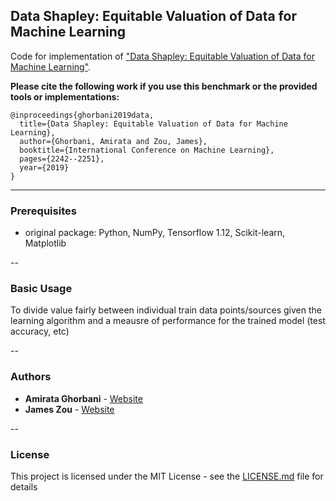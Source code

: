 ## Data Shapley: Equitable Valuation of Data for Machine Learning

Code for implementation of  ["Data Shapley: Equitable Valuation of Data for Machine Learning"](https://arxiv.org/pdf/1904.02868.pdf).

**Please cite the following work if you use this benchmark or the provided tools or implementations:**

```
@inproceedings{ghorbani2019data,
  title={Data Shapley: Equitable Valuation of Data for Machine Learning},
  author={Ghorbani, Amirata and Zou, James},
  booktitle={International Conference on Machine Learning},
  pages={2242--2251},
  year={2019}
}
```
---

### Prerequisites

- original package: Python, NumPy, Tensorflow 1.12, Scikit-learn, Matplotlib

--
### Basic Usage

To divide value fairly between individual train data points/sources given the learning algorithm and a meausre of performance for the trained model (test accuracy, etc)

--
### Authors

* **Amirata Ghorbani** - [Website](http://web.stanford.edu/~amiratag)
* **James Zou** - [Website](https://www.james-zou.com/)

--
### License

This project is licensed under the MIT License - see the [LICENSE.md](LICENSE.md) file for details

